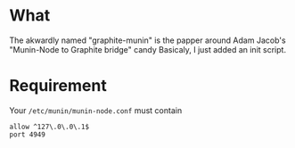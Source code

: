 What
====
The akwardly named "graphite-munin" is the papper around Adam Jacob's "Munin-Node to Graphite bridge" candy
Basicaly, I just added an init script.


Requirement
===========
Your ```/etc/munin/munin-node.conf``` must contain
```
allow ^127\.0\.0\.1$
port 4949
```
